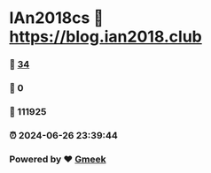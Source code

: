 # IAn2018cs :link: https://blog.ian2018.club 
### :page_facing_up: [34](https://blog.ian2018.club/tag.html) 
### :speech_balloon: 0 
### :hibiscus: 111925 
### :alarm_clock: 2024-06-26 23:39:44 
### Powered by :heart: [Gmeek](https://github.com/Meekdai/Gmeek)
